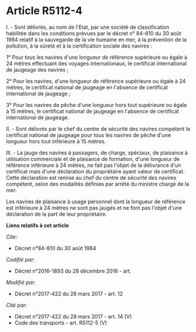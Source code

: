 # Article R5112-4

I. - Sont délivrés, au nom de l'Etat, par une société de classification habilitée dans les conditions prévues par le décret
n° 84-810 du 30 août 1984 relatif à la sauvegarde de la vie humaine en mer, à la prévention de la pollution, à la sûreté et à
la certification sociale des navires :

1° Pour tous les navires d'une longueur de référence supérieure ou égale à 24 mètres effectuant des voyages internationaux,
le certificat international de jaugeage des navires ;

2° Pour les navires, d'une longueur de référence supérieure ou égale à 24 mètres, le certificat national de jaugeage en
l'absence de certificat international de jaugeage ;

3° Pour les navires de pêche d'une longueur hors tout supérieure ou égale à 15 mètres, le certificat national de jaugeage en
l'absence de certificat international de jaugeage.

II. - Sont délivrés par le chef du centre de sécurité des navires compétent le certificat national de jaugeage pour tous les
navires de pêche d'une longueur hors tout inférieure à 15 mètres.

III. - La jauge des navires à passagers, de charge, spéciaux, de plaisance à utilisation commerciale et de plaisance de
formation, d'une longueur de référence inférieure à 24 mètres, ne fait pas l'objet de la délivrance d'un certificat mais
d'une déclaration du propriétaire ayant valeur de certificat. Cette déclaration est remise au chef du centre de sécurité des
navires compétent, selon des modalités définies par arrêté du ministre chargé de la mer.

Les navires de plaisance à usage personnel dont la longueur de référence est inférieure à 24 mètres ne sont pas jaugés et ne
font pas l'objet d'une déclaration de la part de leur propriétaire.

**Liens relatifs à cet article**

_Cite_:

  - Décret n°84-810 du 30 août 1984

_Codifié par_:

  - Décret n°2016-1893 du 28 décembre 2016 - art.

_Modifié par_:

  - Décret n°2017-422 du 28 mars 2017 - art. 12

_Cité par_:

  - Décret n°2017-422 du 28 mars 2017 - art. 14 (V)
  - Code des transports - art. R5112-5 (V)
